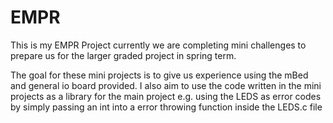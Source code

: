 # EMPR

This is my EMPR Project currently we are completing mini challenges to prepare us for the larger graded project in spring term.

The goal for these mini projects is to give us experience using the mBed and general io board provided. I also aim to use the code written in the mini projects as a library for the main project e.g. using the LEDS as error codes by simply passing an int into a error throwing function inside the LEDS.c file